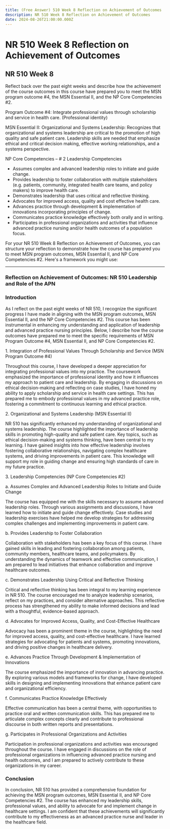 ```yaml
---
title: (Free Answer) 510 Week 8 Reflection on Achievement of Outcomes
description: NR 510 Week 8 Reflection on Achievement of Outcomes
date: 2024-08-26T21:00:00.000Z
---
```


# NR 510 Week 8 Reflection on Achievement of Outcomes

## NR 510 Week 8

Reflect back over the past eight weeks and describe how the achievement of the course outcomes in this course have prepared you to meet the MSN program outcome #4, the MSN Essential II, and the NP Core Competencies #2.

Program Outcome #4: Integrate professional values through scholarship and service in health care. (Professional identity)

MSN Essential II: Organizational and Systems Leadership: Recognizes that organizational and systems leadership are critical to the promotion of high quality and safe patient care. Leadership skills are needed that emphasize ethical and critical decision making, effective working relationships, and a systems perspective.

NP Core Competencies – # 2 Leadership Competencies

* Assumes complex and advanced leadership roles to initiate and guide change.
* Provides leadership to foster collaboration with multiple stakeholders (e.g. patients, community, integrated health care teams, and policy makers) to improve health care.
* Demonstrates leadership that uses critical and reflective thinking.
* Advocates for improved access, quality and cost effective health care.
* Advances practice through development & implementation of innovations incorporating principles of change.
* Communicates practice knowledge effectively both orally and in writing.
* Participates in professional organizations and activities that influence advanced practice nursing and/or health outcomes of a population focus.

For your NR 510 Week 8 Reflection on Achievement of Outcomes, you can structure your reflection to demonstrate how the course has prepared you to meet MSN program outcomes, MSN Essential II, and NP Core Competencies #2. Here's a framework you might use:

***

### Reflection on Achievement of Outcomes: NR 510 Leadership and Role of the APN

### Introduction

As I reflect on the past eight weeks of NR 510, I recognize the significant progress I have made in aligning with the MSN program outcomes, MSN Essential II, and the NP Core Competencies #2. This course has been instrumental in enhancing my understanding and application of leadership and advanced practice nursing principles. Below, I describe how the course outcomes have prepared me to meet the specific requirements of MSN Program Outcome #4, MSN Essential II, and NP Core Competencies #2.

1\. Integration of Professional Values Through Scholarship and Service (MSN Program Outcome #4)

Throughout this course, I have developed a deeper appreciation for integrating professional values into my practice. The coursework emphasized the importance of professional identity and how it influences my approach to patient care and leadership. By engaging in discussions on ethical decision-making and reflecting on case studies, I have honed my ability to apply scholarship and service in health care settings. This has prepared me to embody professional values in my advanced practice role, fostering a commitment to continuous learning and ethical practice.

2\. Organizational and Systems Leadership (MSN Essential II)

NR 510 has significantly enhanced my understanding of organizational and systems leadership. The course highlighted the importance of leadership skills in promoting high-quality and safe patient care. Key topics, such as ethical decision-making and systems thinking, have been central to my learning. I have gained insights into how effective leadership involves fostering collaborative relationships, navigating complex healthcare systems, and driving improvements in patient care. This knowledge will support my role in guiding change and ensuring high standards of care in my future practice.

3\. Leadership Competencies (NP Core Competencies #2)

a. Assumes Complex and Advanced Leadership Roles to Initiate and Guide Change

The course has equipped me with the skills necessary to assume advanced leadership roles. Through various assignments and discussions, I have learned how to initiate and guide change effectively. Case studies and leadership exercises have helped me develop strategies for addressing complex challenges and implementing improvements in patient care.

b. Provides Leadership to Foster Collaboration

Collaboration with stakeholders has been a key focus of this course. I have gained skills in leading and fostering collaboration among patients, community members, healthcare teams, and policymakers. By understanding the dynamics of teamwork and effective communication, I am prepared to lead initiatives that enhance collaboration and improve healthcare outcomes.

c. Demonstrates Leadership Using Critical and Reflective Thinking

Critical and reflective thinking has been integral to my learning experience in NR 510. The course encouraged me to analyze leadership scenarios, reflect on my practices, and consider alternative approaches. This reflective process has strengthened my ability to make informed decisions and lead with a thoughtful, evidence-based approach.

d. Advocates for Improved Access, Quality, and Cost-Effective Healthcare

Advocacy has been a prominent theme in the course, highlighting the need for improved access, quality, and cost-effective healthcare. I have learned strategies for advocating for patients and systems, promoting innovations, and driving positive changes in healthcare delivery.

e. Advances Practice Through Development & Implementation of Innovations

The course emphasized the importance of innovation in advancing practice. By exploring various models and frameworks for change, I have developed skills in designing and implementing innovations that enhance patient care and organizational efficiency.

f. Communicates Practice Knowledge Effectively

Effective communication has been a central theme, with opportunities to practice oral and written communication skills. This has prepared me to articulate complex concepts clearly and contribute to professional discourse in both written reports and presentations.

g. Participates in Professional Organizations and Activities

Participation in professional organizations and activities was encouraged throughout the course. I have engaged in discussions on the role of professional organizations in influencing advanced practice nursing and health outcomes, and I am prepared to actively contribute to these organizations in my career.

### Conclusion

In conclusion, NR 510 has provided a comprehensive foundation for achieving the MSN program outcomes, MSN Essential II, and NP Core Competencies #2. The course has enhanced my leadership skills, professional values, and ability to advocate for and implement change in healthcare settings. I am confident that these achievements will significantly contribute to my effectiveness as an advanced practice nurse and leader in the healthcare field.
